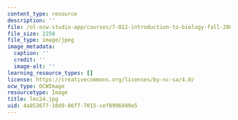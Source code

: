 ```yaml
---
content_type: resource
description: ''
file: /ol-ocw-studio-app/courses/7-012-introduction-to-biology-fall-2004/4a85367710d986f77015cef8996949e5_lec24.jpg
file_size: 2258
file_type: image/jpeg
image_metadata:
  caption: ''
  credit: ''
  image-alt: ''
learning_resource_types: []
license: https://creativecommons.org/licenses/by-nc-sa/4.0/
ocw_type: OCWImage
resourcetype: Image
title: lec24.jpg
uid: 4a853677-10d9-86f7-7015-cef8996949e5
---
```

